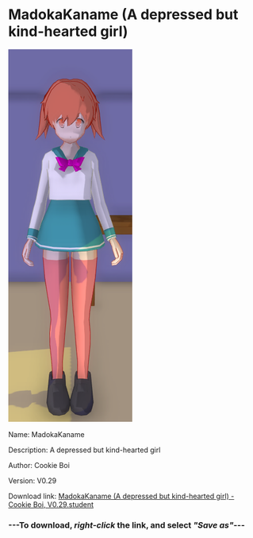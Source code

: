 # MadokaKaname (A depressed but kind-hearted girl)

<img src = "https://raw.githubusercontent.com/Arbiter1223/Daigaku-Gurashi-Custom-Students/master/Students/Files/MadokaKaname%20(A%20depressed%20but%20kind-hearted%20girl).png">

Name: MadokaKaname

Description: A depressed but kind-hearted girl

Author: Cookie Boi

Version: V0.29

Download link: <a href="https://raw.githubusercontent.com/Arbiter1223/Daigaku-Gurashi-Custom-Students/master/Students/Files/MadokaKaname%20(A%20depressed%20but%20kind-hearted%20girl)%20-%20Cookie%20Boi%2C%20V0.29.student">MadokaKaname (A depressed but kind-hearted girl) - Cookie Boi, V0.29.student</a>

### ---**To download, _right-click_ the link, and select _"Save as"_**---
